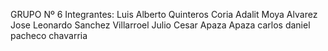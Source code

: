 GRUPO Nº 6
Integrantes:
Luis Alberto Quinteros Coria
Adalit Moya Alvarez
Jose Leonardo Sanchez Villarroel
Julio Cesar Apaza Apaza
carlos daniel pacheco chavarria
